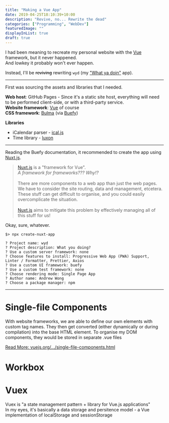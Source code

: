 ```yaml
---
title: "Making a Vue App"
date: 2019-04-25T18:10:39+10:00
description: "Revive, no... Rewrite the dead"
categories: ["Programming", "WebDev"]
featuredImage: ""
displayInList: true
draft: true
---
```


[Vue]:http://vuejs.org
I had been meaning to recreate my personal website with the [Vue] framework, but it never happened.  
And lowkey it probably won't ever happen.

Instead, I'll be <s>reviving</s> rewriting `wyd` (my ["What ya doin"](https://www.youtube.com/watch?v=-UapogBimLU) app).

---

First was sourcing the assets and libraries that I needed.

**Web host**: GitHub Pages - Since it's a static site host, everything will need to be performed client-side, or with a third-party service.  
**Website framework**: [Vue] of course  
**CSS framework**: [Bulma](https://bulma.io/) (via [Buefy](https://buefy.org/))

**Libraries**

* iCalendar parser - [ical.js](https://www.npmjs.com/package/ical.js)
* Time library - [luxon](https://www.npmjs.com/package/luxon)

---

Reading the Buefy documentation, it recommended to create the app using [Nuxt.js](https://nuxtjs.org/).

> [Nuxt.js](https://nuxtjs.org/) is a "framework for Vue".  
_A framework for frameworks??? Why!?_  
&nbsp;  
There are more components to a web app than just the web pages. We have to consider the site routing, data and management, etcetera.  
These stuff can get difficult to organise, and you could easily overcomplicate the situation.  
&nbsp;  
[Nuxt.js](https://nuxtjs.org/) aims to mitigate this problem by effectively managing all of this stuff for us!

Okay, sure, whatever.

`$> npx create-nuxt-app`

```
? Project name: wyd
? Project description: What you doing?
? Use a custom server framework: none
? Choose features to install: Progressive Web App (PWA) Support, Linter / Formatter, Prettier, Axios
? Use a custom UI framework: buefy
? Use a custom test framework: none
? Choose rendering mode: Single Page App
? Author name: Andrew Wong
? Choose a package manager: npm
```

---

# Single-file Components
With website frameworks, we are able to define our own elements with custom tag names. They then get converted (either dynamically or during compilation) into the base HTML element. To organise my DOM components, they would be stored in separate .vue files  

[Read More: vuejs.org/.../single-file-components.html](https://vuejs.org/v2/guide/single-file-components.html)

# Workbox

# Vuex
Vuex is "a state management pattern + library for Vue.js applications"  
In my eyes, it's basically a data storage and persitence model - a Vue implementation of localStorage and sessionStorage
